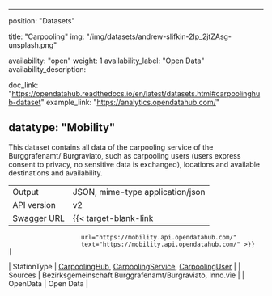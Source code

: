 

---
position: "Datasets"

title: "Carpooling"
img: "/img/datasets/andrew-slifkin-2lp_2jtZAsg-unsplash.png"

availability: "open"
weight: 1
availability_label: "Open Data"
availability_description: 

doc_link: "https://opendatahub.readthedocs.io/en/latest/datasets.html#carpoolinghub-dataset"
example_link: "https://analytics.opendatahub.com/"

datatype: "Mobility"
---

This dataset contains all data of the carpooling service of the Burggrafenamt/ Burgraviato, such as carpooling users (users express consent to privacy, no sensitive data is exchanged), locations and available destinations and availability.

|             |                                                                                                                                                                                                                                                       |
| :---------- | ----------------------------------------------------------------------------------------------------------------------------------------------------------------------------------------------------------------------------------------------------- |
| Output      | JSON, mime-type application/json                                                                                                                                                                                                                      |
| API version | v2                                                                                                                                                                                                                                                    |
| Swagger URL | {{< target-blank-link
                        url="https://mobility.api.opendatahub.com/"
                        text="https://mobility.api.opendatahub.com/" >}}                                                                                                                                                                                                              |
| StationType | [CarpoolingHub](https://mobility.api.opendatahub.com/v2/flat/CarpoolingHub), [CarpoolingService](https://mobility.api.opendatahub.com/v2/flat/CarpoolingService), [CarpoolingUser](https://mobility.api.opendatahub.com/v2/flat/CarpoolingUser) |
| Sources     | Bezirksgemeinschaft Burggrafenamt/Burgraviato, Inno.vìe                                                                                                                                                                                               |
| OpenData    | Open Data                                                                                                                                                                                                                                             |

